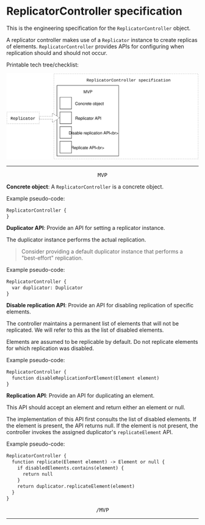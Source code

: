 # ReplicatorController specification

This is the engineering specification for the `ReplicatorController` object.

A replicator controller makes use of a `Replicator` instance to create replicas of elements. `ReplicatorController` provides APIs for configuring when replication should and should not occur.

Printable tech tree/checklist:

![](../_assets/ReplicatorControllerTechTree.svg)

---

<p style="text-align:center"><tt>MVP</tt></p>

**Concrete object**: A `ReplicatorController` is a concrete object.

Example pseudo-code:

    ReplicatorController {
    }

**Duplicator API**: Provide an API for setting a replicator instance.

The duplicator instance performs the actual replication.

> Consider providing a default duplicator instance that performs a "best-effort" replication.

Example pseudo-code:

    ReplicatorController {
      var duplicator: Duplicator
    }

**Disable replication API**: Provide an API for disabling replication of specific elements.

The controller maintains a permanent list of elements that will not be replicated. We will refer to this as the list of disabled elements.

Elements are assumed to be replicable by default. Do not replicate elements for which replication was disabled.

Example pseudo-code:

    ReplicatorController {
      function disableReplicationForElement(Element element)
    }

**Replication API**: Provide an API for duplicating an element.

This API should accept an element and return either an element or null.

The implementation of this API first consults the list of disabled elements. If the element is present, the API returns null. If the element is not present, the controller invokes the assigned duplicator's `replicateElement` API.

Example pseudo-code:

    ReplicatorController {
      function replicate(Element element) -> Element or null {
        if disabledElements.contains(element) {
          return null
        }
        return duplicator.replicateElement(element)
      }
    }

<p style="text-align:center"><tt>/MVP</tt></p>

---

